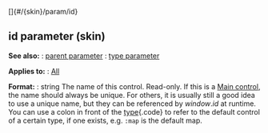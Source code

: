 []{#/{skin}/param/id}
  ## id parameter (skin)
  **See also:**
  :   [parent parameter](ref/%7Bskin%7D/param/parent)
  :   [type parameter](ref/%7Bskin%7D/param/type)
  <!-- -->
  **Applies to:**
  :   [All](ref/%7Bskin%7D/control)
  <!-- -->
  **Format:**
  :   string
  The name of this control. Read-only.
  If this is a [Main control](ref/%7Bskin%7D/control/main), the name should
  always be unique. For others, it is usually still a good idea to use a
  unique name, but they can be referenced by *window*.*id* at runtime.
  You can use a colon in front of the
  [type](ref/%7Bskin%7D/param/type){.code} to refer to the default control
  of a certain type, if one exists, e.g. `:map` is the default map.
